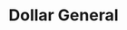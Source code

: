 ---
title: "Dollar General"
url: /simpsonville/dollar-general-silver-grove-road/
shop: variety store
---